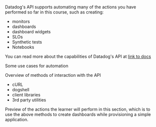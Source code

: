 Datadog's API supports automating many of the actions you have performed so far in this course, such as creating:

  - monitors
  - dashboards
  - dashboard widgets
  - SLOs
  - Synthetic tests
  - Notebooks

You can read more about the capabilities of Datadog's API at [link to docs]()

Some use cases for automation

Overview of methods of interaction with the API
  - cURL
  - dogshell
  - client libraries
  - 3rd party utilities

Preview of the actions the learner will perform in this section, which is to use the above methods to create dashboards while provisioning a simple application.


